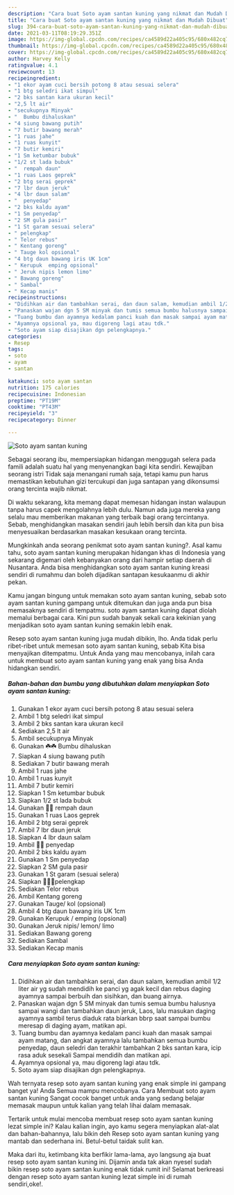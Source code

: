 ```yaml
---
description: "Cara buat Soto ayam santan kuning yang nikmat dan Mudah Dibuat"
title: "Cara buat Soto ayam santan kuning yang nikmat dan Mudah Dibuat"
slug: 394-cara-buat-soto-ayam-santan-kuning-yang-nikmat-dan-mudah-dibuat
date: 2021-03-11T08:19:29.351Z
image: https://img-global.cpcdn.com/recipes/ca4589d22a405c95/680x482cq70/soto-ayam-santan-kuning-foto-resep-utama.jpg
thumbnail: https://img-global.cpcdn.com/recipes/ca4589d22a405c95/680x482cq70/soto-ayam-santan-kuning-foto-resep-utama.jpg
cover: https://img-global.cpcdn.com/recipes/ca4589d22a405c95/680x482cq70/soto-ayam-santan-kuning-foto-resep-utama.jpg
author: Harvey Kelly
ratingvalue: 4.1
reviewcount: 13
recipeingredient:
- "1 ekor ayam cuci bersih potong 8 atau sesuai selera"
- "1 btg seledri ikat simpul"
- "2 bks santan kara ukuran kecil"
- "2,5 lt air"
- "secukupnya Minyak"
- "  Bumbu dihaluskan"
- "4 siung bawang putih"
- "7 butir bawang merah"
- "1 ruas jahe"
- "1 ruas kunyit"
- "7 butir kemiri"
- "1 Sm ketumbar bubuk"
- "1/2 st lada bubuk"
- "  rempah daun"
- "1 ruas Laos geprek"
- "2 btg serai geprek"
- "7 lbr daun jeruk"
- "4 lbr daun salam"
- "  penyedap"
- "2 bks kaldu ayam"
- "1 Sm penyedap"
- "2 SM gula pasir"
- "1 St garam sesuai selera"
- " pelengkap"
- " Telor rebus"
- " Kentang goreng"
- " Tauge kol opsional"
- "4 btg daun bawang iris UK 1cm"
- " Kerupuk  emping opsional"
- " Jeruk nipis lemon limo"
- " Bawang goreng"
- " Sambal"
- " Kecap manis"
recipeinstructions:
- "Didihkan air dan tambahkan serai, dan daun salam, kemudian ambil 1/2 liter air yg sudah mendidih ke panci yg agak kecil dan rebus daging ayamnya sampai berbuih dan sisihkan, dan buang airnya."
- "Panaskan wajan dgn 5 SM minyak dan tumis semua bumbu halusnya sampai wangi dan tambahkan daun jeruk, Laos, lalu masukan daging ayamnya sambil terus diaduk rata biarkan bbrp saat sampai bumbu meresap di daging ayam, matikan api."
- "Tuang bumbu dan ayamnya kedalam panci kuah dan masak sampai ayam matang, dan angkat ayamnya lalu tambahkan semua bumbu penyedap, daun seledri dan terakhir tambahkan 2 bks santan kara, icip rasa aduk sesekali Sampai mendidih dan matikan api."
- "Ayamnya opsional ya, mau digoreng lagi atau tdk."
- "Soto ayam siap disajikan dgn pelengkapnya."
categories:
- Resep
tags:
- soto
- ayam
- santan

katakunci: soto ayam santan 
nutrition: 175 calories
recipecuisine: Indonesian
preptime: "PT19M"
cooktime: "PT43M"
recipeyield: "3"
recipecategory: Dinner

---
```



![Soto ayam santan kuning](https://img-global.cpcdn.com/recipes/ca4589d22a405c95/680x482cq70/soto-ayam-santan-kuning-foto-resep-utama.jpg)

Sebagai seorang ibu, mempersiapkan hidangan menggugah selera pada famili adalah suatu hal yang menyenangkan bagi kita sendiri. Kewajiban seorang istri Tidak saja menangani rumah saja, tetapi kamu pun harus memastikan kebutuhan gizi tercukupi dan juga santapan yang dikonsumsi orang tercinta wajib nikmat.

Di waktu  sekarang, kita memang dapat memesan hidangan instan walaupun tanpa harus capek mengolahnya lebih dulu. Namun ada juga mereka yang selalu mau memberikan makanan yang terbaik bagi orang tercintanya. Sebab, menghidangkan masakan sendiri jauh lebih bersih dan kita pun bisa menyesuaikan berdasarkan masakan kesukaan orang tercinta. 



Mungkinkah anda seorang penikmat soto ayam santan kuning?. Asal kamu tahu, soto ayam santan kuning merupakan hidangan khas di Indonesia yang sekarang digemari oleh kebanyakan orang dari hampir setiap daerah di Nusantara. Anda bisa menghidangkan soto ayam santan kuning kreasi sendiri di rumahmu dan boleh dijadikan santapan kesukaanmu di akhir pekan.

Kamu jangan bingung untuk memakan soto ayam santan kuning, sebab soto ayam santan kuning gampang untuk ditemukan dan juga anda pun bisa memasaknya sendiri di tempatmu. soto ayam santan kuning dapat diolah memalui berbagai cara. Kini pun sudah banyak sekali cara kekinian yang menjadikan soto ayam santan kuning semakin lebih enak.

Resep soto ayam santan kuning juga mudah dibikin, lho. Anda tidak perlu ribet-ribet untuk memesan soto ayam santan kuning, sebab Kita bisa menyajikan ditempatmu. Untuk Anda yang mau mencobanya, inilah cara untuk membuat soto ayam santan kuning yang enak yang bisa Anda hidangkan sendiri.

<!--inarticleads1-->

##### Bahan-bahan dan bumbu yang dibutuhkan dalam menyiapkan Soto ayam santan kuning:

1. Gunakan 1 ekor ayam cuci bersih potong 8 atau sesuai selera
1. Ambil 1 btg seledri ikat simpul
1. Ambil 2 bks santan kara ukuran kecil
1. Sediakan 2,5 lt air
1. Ambil secukupnya Minyak
1. Gunakan  ☘️☘️ Bumbu dihaluskan
1. Siapkan 4 siung bawang putih
1. Sediakan 7 butir bawang merah
1. Ambil 1 ruas jahe
1. Ambil 1 ruas kunyit
1. Ambil 7 butir kemiri
1. Siapkan 1 Sm ketumbar bubuk
1. Siapkan 1/2 st lada bubuk
1. Gunakan  🌸🌸 rempah daun
1. Gunakan 1 ruas Laos geprek
1. Ambil 2 btg serai geprek
1. Ambil 7 lbr daun jeruk
1. Siapkan 4 lbr daun salam
1. Ambil  🌺🌺 penyedap
1. Ambil 2 bks kaldu ayam
1. Gunakan 1 Sm penyedap
1. Siapkan 2 SM gula pasir
1. Gunakan 1 St garam (sesuai selera)
1. Siapkan  🍋🍋🍋pelengkap
1. Sediakan  Telor rebus
1. Ambil  Kentang goreng
1. Gunakan  Tauge/ kol (opsional)
1. Ambil 4 btg daun bawang iris UK 1cm
1. Gunakan  Kerupuk / emping (opsional)
1. Gunakan  Jeruk nipis/ lemon/ limo
1. Sediakan  Bawang goreng
1. Sediakan  Sambal
1. Sediakan  Kecap manis




<!--inarticleads2-->

##### Cara menyiapkan Soto ayam santan kuning:

1. Didihkan air dan tambahkan serai, dan daun salam, kemudian ambil 1/2 liter air yg sudah mendidih ke panci yg agak kecil dan rebus daging ayamnya sampai berbuih dan sisihkan, dan buang airnya.
1. Panaskan wajan dgn 5 SM minyak dan tumis semua bumbu halusnya sampai wangi dan tambahkan daun jeruk, Laos, lalu masukan daging ayamnya sambil terus diaduk rata biarkan bbrp saat sampai bumbu meresap di daging ayam, matikan api.
1. Tuang bumbu dan ayamnya kedalam panci kuah dan masak sampai ayam matang, dan angkat ayamnya lalu tambahkan semua bumbu penyedap, daun seledri dan terakhir tambahkan 2 bks santan kara, icip rasa aduk sesekali Sampai mendidih dan matikan api.
1. Ayamnya opsional ya, mau digoreng lagi atau tdk.
1. Soto ayam siap disajikan dgn pelengkapnya.




Wah ternyata resep soto ayam santan kuning yang enak simple ini gampang banget ya! Anda Semua mampu mencobanya. Cara Membuat soto ayam santan kuning Sangat cocok banget untuk anda yang sedang belajar memasak maupun untuk kalian yang telah lihai dalam memasak.

Tertarik untuk mulai mencoba membuat resep soto ayam santan kuning lezat simple ini? Kalau kalian ingin, ayo kamu segera menyiapkan alat-alat dan bahan-bahannya, lalu bikin deh Resep soto ayam santan kuning yang mantab dan sederhana ini. Betul-betul taidak sulit kan. 

Maka dari itu, ketimbang kita berfikir lama-lama, ayo langsung aja buat resep soto ayam santan kuning ini. Dijamin anda tak akan nyesel sudah bikin resep soto ayam santan kuning enak tidak rumit ini! Selamat berkreasi dengan resep soto ayam santan kuning lezat simple ini di rumah sendiri,oke!.

